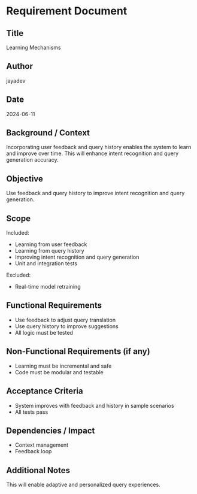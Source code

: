 # Requirement Document

## Title

Learning Mechanisms

## Author

jayadev

## Date

2024-06-11

## Background / Context

Incorporating user feedback and query history enables the system to learn and improve over time. This will enhance intent recognition and query generation accuracy.

## Objective

Use feedback and query history to improve intent recognition and query generation.

## Scope

Included:
- Learning from user feedback
- Learning from query history
- Improving intent recognition and query generation
- Unit and integration tests

Excluded:
- Real-time model retraining

## Functional Requirements

- Use feedback to adjust query translation
- Use query history to improve suggestions
- All logic must be tested

## Non-Functional Requirements (if any)

- Learning must be incremental and safe
- Code must be modular and testable

## Acceptance Criteria

- System improves with feedback and history in sample scenarios
- All tests pass

## Dependencies / Impact

- Context management
- Feedback loop

## Additional Notes

This will enable adaptive and personalized query experiences. 